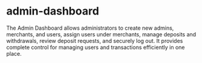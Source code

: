# admin-dashboard
The Admin Dashboard allows administrators to create new admins, merchants, and users, assign users under merchants, manage deposits and withdrawals, review deposit requests, and securely log out. It provides complete control for managing users and transactions efficiently in one place.
